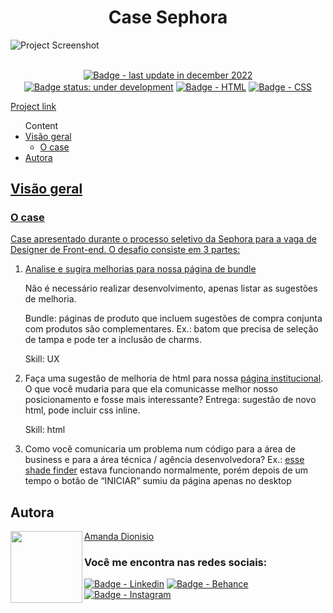 <h1 align="center">Case Sephora</h1>


<div align-items="center">
  <img src="" alt="Project Screenshot">
</div>
</br>

<p align="center">
  <a href=""><img src="https://img.shields.io/badge/last%20update-december%202022-blue" align="center" alt="Badge - last update in december 2022" /></a> 
  <a href=""><img src="https://img.shields.io/badge/status-under%20development-yellowgreen" align="center" alt="Badge status: under development" /></a>
  <a href=""><img src="https://img.shields.io/badge/HTML5-E34F26?style=for-the-badge&logo=html5&logoColor=white" align="center" alt="Badge - HTML" /></a>
  <a href=""><img src="https://img.shields.io/badge/CSS3-1572B6?style=for-the-badge&logo=css3&logoColor=white" align="center" alt="Badge - CSS" /></a>
</p>

<a href="" align="center">Project link</a><br>
<!--<a href="" align="center">Link do vídeo apresentando o projeto</a>-->

<ul>Content
  <li><a href="#overview">Visão geral</a> 
    <ul><li><a href="#the-project">O case</a></li></ul>
  </li>  
  <li><a href="#authors">Autora</li>
</ul>

<h2 id="overview">Visão geral</h2>

<h3 id="the-project">O case</h3>

<p>Case apresentado durante o processo seletivo da Sephora para a vaga de Designer de Front-end. O desafio consiste em 3 partes:</p> 
<ol>
    <li>
        <p>Analise e sugira melhorias para nossa <a href="https://www.sephora.com.br/herrera-the-lipstick-refi-140-536657.html">página de bundle</a></p>
        <p>Não é necessário realizar desenvolvimento, apenas listar as sugestões de melhoria.</p>
        <p>Bundle: páginas de produto que incluem sugestões de compra conjunta com produtos são complementares. Ex.: batom que precisa de seleção de tampa e pode ter a inclusão de charms.</p>
        <p>Skill: UX</p>
    </li>
    <li>
        <p>Faça uma sugestão de melhoria de html para nossa <a href="https://www.sephora.com.br/institucional/?cid=about-sephora">página institucional</a>. O que você mudaria para que ela comunicasse melhor nosso posicionamento e fosse mais interessante? Entrega: sugestão de novo html, pode incluir css inline.</p>
        <p>Skill: html</p>
    </li>
    <li>
        <p>Como você comunicaria um problema num código para a área de business e para a área técnica / agência desenvolvedora? Ex.: <a href="https://www.sephora.com.br/shade-finder-best-skin-ever.html">esse shade finder</a> estava funcionando normalmente, porém depois de um tempo o botão de “INICIAR” sumiu da página apenas no desktop</p>
    </li>
</ol>


<h2 id="authors" align="left">Autora</h2>
<img align="left" src="https://avatars.githubusercontent.com/u/104245596?s=400&u=22dddd54d435db2df3c8f6e91c881be3cdc31170&v=4" width=115>
<a href="https://github.com/amandafd">Amanda Dionisio</a>
<h3 align="left">Você me encontra nas redes sociais:</h3>
<p align="left">
  <a href="https://www.linkedin.com/in/amanda-felipe-dionisio"><img src="https://img.shields.io/badge/LinkedIn-0077B5?style=for-the-badge&logo=linkedin&logoColor=white" alt="Badge - Linkedin" /></a>
  <a href="https://www.behance.net/amanda_dionisio"><img src="https://img.shields.io/badge/-Behance-blue?style=for-the-badge&logo=behance&logoColor=white" alt="Badge - Behance" /></a>
  <a href="https://www.instagram.com/guache_nin/"><img src="https://img.shields.io/badge/Instagram-E4405F?style=for-the-badge&logo=instagram&logoColor=white"  alt="Badge - Instagram" /></a>
</p>
